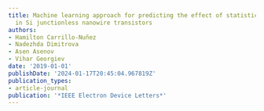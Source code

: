 ```yaml
---
title: Machine learning approach for predicting the effect of statistical variability
  in Si junctionless nanowire transistors
authors:
- Hamilton Carrillo-Nuñez
- Nadezhda Dimitrova
- Asen Asenov
- Vihar Georgiev
date: '2019-01-01'
publishDate: '2024-01-17T20:45:04.967819Z'
publication_types:
- article-journal
publication: '*IEEE Electron Device Letters*'
---
```

